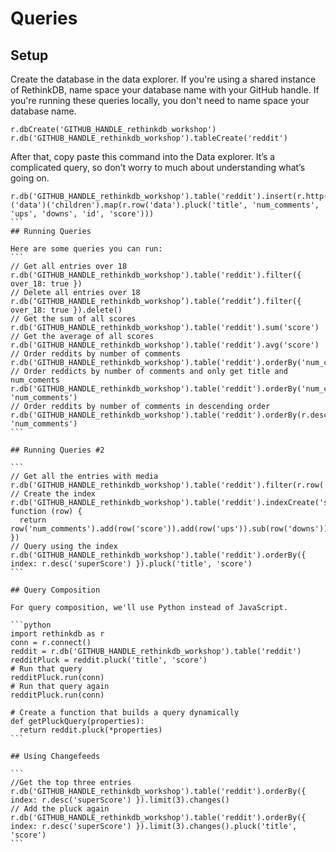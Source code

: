 
# Queries

## Setup

Create the database in the data explorer. If you're using a shared instance of RethinkDB, name space your database name with your GitHub handle. If you're running these queries locally, you don't need to name space your database name.
```
r.dbCreate('GITHUB_HANDLE_rethinkdb_workshop')
r.db('GITHUB_HANDLE_rethinkdb_workshop').tableCreate('reddit')
```

After that, copy paste this command into the Data explorer. It’s a complicated query, so don’t worry to much about understanding what’s going on.
````
r.db('GITHUB_HANDLE_rethinkdb_workshop').table('reddit').insert(r.http('http://www.reddit.com/r/javascript.json')('data')('children').map(r.row('data').pluck('title', 'num_comments', 'ups', 'downs', 'id', 'score')))
```
## Running Queries

Here are some queries you can run:
```
// Get all entries over 18
r.db('GITHUB_HANDLE_rethinkdb_workshop').table('reddit').filter({ over_18: true })
// Delete all entries over 18
r.db(‘GITHUB_HANDLE_rethinkdb_workshop’).table(‘reddit’).filter({ over_18: true }).delete()
// Get the sum of all scores
r.db('GITHUB_HANDLE_rethinkdb_workshop').table('reddit').sum('score')
// Get the average of all scores
r.db('GITHUB_HANDLE_rethinkdb_workshop').table('reddit').avg('score')
// Order reddits by number of comments
r.db('GITHUB_HANDLE_rethinkdb_workshop').table('reddit').orderBy('num_comments')
// Order reddicts by number of comments and only get title and num_coments
r.db('GITHUB_HANDLE_rethinkdb_workshop').table('reddit').orderBy('num_comments').pluck('title', 'num_comments')
// Order reddits by number of comments in descending order
r.db('GITHUB_HANDLE_rethinkdb_workshop').table('reddit').orderBy(r.desc('num_comments')).pluck('title', 'num_comments')
```

## Running Queries #2

```
// Get all the entries with media
r.db('GITHUB_HANDLE_rethinkdb_workshop').table('reddit').filter(r.row('media').ne(null)).pluck('media')
// Create the index
r.db('GITHUB_HANDLE_rethinkdb_workshop').table('reddit').indexCreate('superScore', function (row) {
  return row('num_comments').add(row('score')).add(row('ups')).sub(row('downs'))
})
// Query using the index
r.db('GITHUB_HANDLE_rethinkdb_workshop').table('reddit').orderBy({ index: r.desc('superScore') }).pluck('title', 'score')
```

## Query Composition

For query composition, we'll use Python instead of JavaScript.

```python
import rethinkdb as r
conn = r.connect()
reddit = r.db('GITHUB_HANDLE_rethinkdb_workshop').table('reddit')
redditPluck = reddit.pluck('title', 'score')
# Run that query
redditPluck.run(conn)
# Run that query again
redditPluck.run(conn)

# Create a function that builds a query dynamically
def getPluckQuery(properties):
  return reddit.pluck(*properties)
```

## Using Changefeeds

```
//Get the top three entries
r.db('GITHUB_HANDLE_rethinkdb_workshop').table('reddit').orderBy({ index: r.desc('superScore') }).limit(3).changes()
// Add the pluck again
r.db('GITHUB_HANDLE_rethinkdb_workshop').table('reddit').orderBy({ index: r.desc('superScore') }).limit(3).changes().pluck('title', 'score')
```
